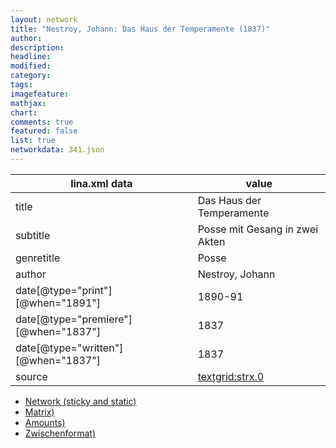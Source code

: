 ```yaml
---
layout: network
title: "Nestroy, Johann: Das Haus der Temperamente (1837)"
author:
description:
headline:
modified:
category:
tags:
imagefeature: 
mathjax: 
chart: 
comments: true
featured: false
list: true
networkdata: 341.json
---
```

lina.xml data  | value
------------- | -------------
title|Das Haus der Temperamente
subtitle|Posse mit Gesang in zwei Akten
genretitle|Posse
author|Nestroy, Johann
date[@type="print"][@when="1891"]|1890-91
date[@type="premiere"][@when="1837"]|1837
date[@type="written"][@when="1837"]|1837
source|[textgrid:strx.0](https://textgridlab.org/1.0/tgcrud-public/rest/textgrid:strx.0/data)



* [Network (sticky and static)](/linas/network341)
* [Matrix)](/linas/matrix341)
* [Amounts)](/linas/amount341)
* [Zwischenformat)](/linas/lina341 )
